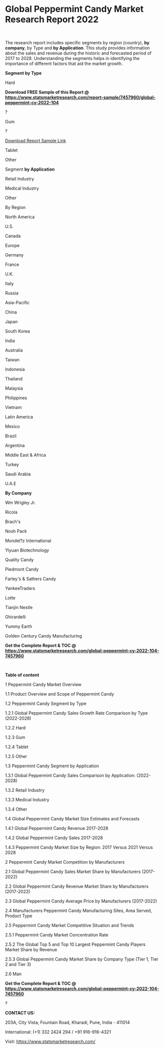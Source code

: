 <h1>Global Peppermint Candy Market Research Report 2022</h1><br/><p>The research report includes specific segments by region (country), <strong>by company</strong>, by Type and <strong>by Application</strong>. This study provides information about the sales and revenue during the historic and forecasted period of 2017 to 2028. Understanding the segments helps in identifying the importance of different factors that aid the market growth.</p>
 
 
 
 <p><strong>Segment by Type</strong></p>
 
 
 
 <p>Hard</p>
 
 
 
 <div><b>Download FREE Sample of this Report @ <a href="https://www.statsmarketresearch.com/download-free-sample/7457960/global-peppermint-cy-2022-104">https://www.statsmarketresearch.com/report-sample/7457960/global-peppermint-cy-2022-104</a></b></div>
 
 
 
 <p>? </p>
 
 
 
 <p>Gum</p>
 
 
 
 <p>? </p>
 
 
 
 <p><a href="https://www.statsmarketresearch.com/download-free-sample/7457960/global-peppermint-cy-2022-104">Download Report Sample Link</a></p>
 
 
 
 <p>Tablet</p>
 
 
 
 <p>Other</p>
 
 
 
 <p>Segment <strong>by Application</strong></p>
 
 
 
 <p>Retail Industry</p>
 
 
 
 <p>Medical Industry</p>
 
 
 
 <p>Other</p>
 
 
 
 <p>By Region</p>
 
 
 
 <p>North America</p>
 
 
 
 <p>U.S.</p>
 
 
 
 <p>Canada</p>
 
 
 
 <p>Europe</p>
 
 
 
 <p>Germany</p>
 
 
 
 <p>France</p>
 
 
 
 <p>U.K.</p>
 
 
 
 <p>Italy</p>
 
 
 
 <p>Russia</p>
 
 
 
 <p>Asia-Pacific</p>
 
 
 
 <p>China</p>
 
 
 
 <p>Japan</p>
 
 
 
 <p>South Korea</p>
 
 
 
 <p>India</p>
 
 
 
 <p>Australia</p>
 
 
 
 <p>Taiwan</p>
 
 
 
 <p>Indonesia</p>
 
 
 
 <p>Thailand</p>
 
 
 
 <p>Malaysia</p>
 
 
 
 <p>Philippines</p>
 
 
 
 <p>Vietnam</p>
 
 
 
 <p>Latin America</p>
 
 
 
 <p>Mexico</p>
 
 
 
 <p>Brazil</p>
 
 
 
 <p>Argentina</p>
 
 
 
 <p>Middle East & Africa</p>
 
 
 
 <p>Turkey</p>
 
 
 
 <p>Saudi Arabia</p>
 
 
 
 <p>U.A.E</p>
 
 
 
 <p><strong>By Company</strong></p>
 
 
 
 <p>Wm Wrigley Jr.</p>
 
 
 
 <p>Ricola</p>
 
 
 
 <p>Brach&#39;s</p>
 
 
 
 <p>Nosh Pack</p>
 
 
 
 <p>Mondel?z International</p>
 
 
 
 <p>Yiyuan Biotechnology</p>
 
 
 
 <p>Quality Candy</p>
 
 
 
 <p>Piedmont Candy</p>
 
 
 
 <p>Farley&#39;s & Sathers Candy</p>
 
 
 
 <p>YankeeTraders</p>
 
 
 
 <p>Lotte</p>
 
 
 
 <p>Tianjin Nestle</p>
 
 
 
 <p>Ghirardelli</p>
 
 
 
 <p>Yummy Earth</p>
 
 
 
 <p>Golden Century Candy Manufacturing</p>
 
 
 
 <div><b>Get the Complete Report & TOC @ <a href="https://www.statsmarketresearch.com/global-peppermint-cy-2022-104-7457960">https://www.statsmarketresearch.com/global-peppermint-cy-2022-104-7457960</a></b></div>
 
 
 
 <p><br />
 
 <b>Table of content</b></p>
 
 
 
 <p>1 Peppermint Candy Market Overview<br />
 
 1.1 Product Overview and Scope of Peppermint Candy<br />
 
 1.2 Peppermint Candy Segment by Type<br />
 
 1.2.1 Global Peppermint Candy Sales Growth Rate Comparison by Type (2022-2028)<br />
 
 1.2.2 Hard<br />
 
 1.2.3 Gum<br />
 
 1.2.4 Tablet<br />
 
 1.2.5 Other<br />
 
 1.3 Peppermint Candy Segment by Application<br />
 
 1.3.1 Global Peppermint Candy Sales Comparison by Application: (2022-2028)<br />
 
 1.3.2 Retail Industry<br />
 
 1.3.3 Medical Industry<br />
 
 1.3.4 Other<br />
 
 1.4 Global Peppermint Candy Market Size Estimates and Forecasts<br />
 
 1.4.1 Global Peppermint Candy Revenue 2017-2028<br />
 
 1.4.2 Global Peppermint Candy Sales 2017-2028<br />
 
 1.4.3 Peppermint Candy Market Size by Region: 2017 Versus 2021 Versus 2028<br />
 
 2 Peppermint Candy Market Competition by Manufacturers<br />
 
 2.1 Global Peppermint Candy Sales Market Share by Manufacturers (2017-2022)<br />
 
 2.2 Global Peppermint Candy Revenue Market Share by Manufacturers (2017-2022)<br />
 
 2.3 Global Peppermint Candy Average Price by Manufacturers (2017-2022)<br />
 
 2.4 Manufacturers Peppermint Candy Manufacturing Sites, Area Served, Product Type<br />
 
 2.5 Peppermint Candy Market Competitive Situation and Trends<br />
 
 2.5.1 Peppermint Candy Market Concentration Rate<br />
 
 2.5.2 The Global Top 5 and Top 10 Largest Peppermint Candy Players Market Share by Revenue<br />
 
 2.5.3 Global Peppermint Candy Market Share by Company Type (Tier 1, Tier 2 and Tier 3)<br />
 
 2.6 Man</p>
 
 
 
 <div><b>Get the Complete Report & TOC @ <a href="https://www.statsmarketresearch.com/global-peppermint-cy-2022-104-7457960">https://www.statsmarketresearch.com/global-peppermint-cy-2022-104-7457960</a></b></div>
 
 
 
 <p>? </p>
 
 
 
 <p><b>CONTACT US:</b><br />
 
 203A, City Vista, Fountain Road, Kharadi, Pune, India - 411014<br />
 
 International: (+1) 332 2424 294 / +91 916-916-4321<br />
 
 Visit: <a href="https://www.statsmarketresearch.com/">https://www.statsmarketresearch.com/</a></p>